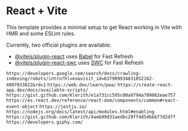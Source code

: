 # React + Vite

This template provides a minimal setup to get React working in Vite with HMR and some ESLint rules.

Currently, two official plugins are available:

- [@vitejs/plugin-react](https://github.com/vitejs/vite-plugin-react/blob/main/packages/plugin-react/README.md) uses [Babel](https://babeljs.io/) for Fast Refresh
- [@vitejs/plugin-react-swc](https://github.com/vitejs/vite-plugin-react-swc) uses [SWC](https://swc.rs/) for Fast Refresh

`https://developers.google.com/search/docs/crawling-indexing/robots/intro?hl=es&visit_id=637909934831052162-4097033822&rd=1`
`https://web.dev/learn/pwa/`
`https://create-react-app.dev/docs/available-scripts/`
`https://gist.github.com/Klerith/e1a731cc595c00a9794a709062eae757`
`https://es.react.dev/reference/react-dom/components/common#react-event-object`
`https://jestjs.io/`
`https://nodejs.org/docs/latest/api/modules.html#enabling`
`https://gist.github.com/Klerith/4aeb99d31aedbc29ff4d54bbb77d2d7f`
`https://developers.giphy.com/`
